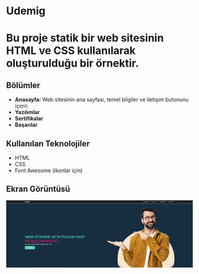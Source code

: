<h1>Udemig<h1>

Bu proje statik bir web sitesinin HTML ve CSS kullanılarak oluşturulduğu bir örnektir. 

<h2>Bölümler</h2>
<ul>
 <li><b>Anasayfa:</b> Web sitesinin ana sayfası, temel bilgiler ve iletişim butonunu içerir.</li>
<li><b>Yazılımlar</b></li>
<li><b>Sertifikalar</b></li>
<li><b>Başarılar</b></li>
</ul>


<h2>Kullanılan Teknolojiler</h2>
<ul>
 <li>HTML</li>
<li>CSS</li>
<li>Font Awesome (ikonlar için)</li>
</ul>



<h2>Ekran Görüntüsü</h2>

![](udemig.gif)
